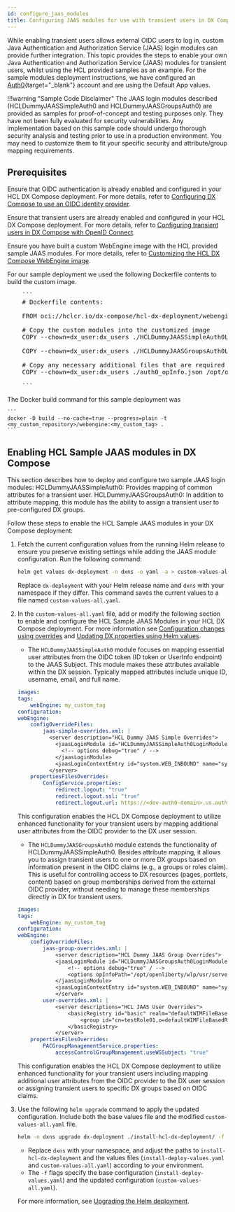 ```yaml
---
id: configure_jaas_modules
title: Configuring JAAS modules for use with transient users in DX Compose
---
```


While enabling transient users allows external OIDC users to log in, custom Java Authentication and Authorization Service (JAAS) login modules can provide further integration. This topic provides the steps to enable your own Java Authentication and Authorization Service (JAAS) modules for transient users, whilst using the HCL provided samples as an example. For the sample modules deployment instructions, we have configured an [Auth0](https://auth0.auth0.com/){target="_blank"} account and are using the Default App values.

!!!warning "Sample Code Disclaimer"
The JAAS login modules described (HCLDummyJAASSimpleAuth0 and HCLDummyJAASGroupsAuth0) are provided as samples for proof-of-concept and testing purposes only. They have not been fully evaluated for security vulnerabilities. Any implementation based on this sample code should undergo thorough security analysis and testing prior to use in a production environment. You may need to customize them to fit your specific security and attribute/group mapping requirements.

## Prerequisites

<!-- Placeholder for instructions on how/where to download the Dummy modules -->

Ensure that OIDC authentication is already enabled and configured in your HCL DX Compose deployment. For more details, refer to [Configuring DX Compose to use an OIDC identity provider](./configure_compose_to_use_oidc.md).

Ensure that transient users are already enabled and configured in your HCL DX Compose deployment. For more details, refer to [Configuring transient users in DX Compose with OpenID Connect](./configure_transient_users.md).

Ensure you have built a custom WebEngine image with the HCL provided sample JAAS modules.  For more details, refer to [Customizing the HCL DX Compose WebEngine image](./customize_webengine_image.md).

For our sample deployment we used the following Dockerfile contents to build the custom image.

<pre>
    ```
    # Dockerfile contents:

    FROM oci://hclcr.io/dx-compose/hcl-dx-deployment/webengine:CF228_20250516-1642_34573

    # Copy the custom modules into the customized image
    COPY --chown=dx_user:dx_users ./HCLDummyJAASSimpleAuth0LoginModule.jar /opt/openliberty/wlp/usr/servers/defaultServer/customPlugins/HCLDummyJAASSimpleAuth0LoginModule.jar

    COPY --chown=dx_user:dx_users ./HCLDummyJAASGroupsAuth0LoginModule.jar /opt/openliberty/wlp/usr/servers/defaultServer/customPlugins/HCLDummyJAASGroupsAuth0LoginModule.jar

    # Copy any necessary additional files that are required by the custom jars into the customized image
    COPY --chown=dx_user:dx_users ./auth0_opInfo.json /opt/openliberty/wlp/usr/servers/defaultServer/customPlugins/opInfo.json

    ```
</pre>

The Docker build command for this sample deployment was

    ```
    docker -D build --no-cache=true --progress=plain -t <my_custom_repository>/webengine:<my_custom_tag> .
    ```


## Enabling HCL Sample JAAS modules in DX Compose

This section describes how to deploy and configure two sample JAAS login modules:
HCLDummyJAASSimpleAuth0: Provides mapping of common attributes for a transient user.
HCLDummyJAASGroupsAuth0: In addition to attribute mapping, this module has the ability to assign a transient user to pre-configured DX groups.

Follow these steps to enable the HCL Sample JAAS modules in your DX Compose deployment:

1. Fetch the current configuration values from the running Helm release to ensure you preserve existing settings while adding the JAAS module configuration. Run the following command:

    ```sh
    helm get values dx-deployment -n dxns -o yaml -a > custom-values-all.yaml
    ```

    Replace `dx-deployment` with your Helm release name and `dxns` with your namespace if they differ. This command saves the current values to a file named `custom-values-all.yaml`.

2. In the `custom-values-all.yaml` file, add or modify the following section to enable and configure the HCL Sample JAAS Modules in your HCL DX Compose deployment. For more information see [Configuration changes using overrides](configuration_changes_using_overrides.md) and [Updating DX properties using Helm values](./update_properties_with_helm.md).

    * The `HCLDummyJAASSimpleAuth0` module focuses on mapping essential user attributes from the OIDC token (ID token or UserInfo endpoint) to the JAAS Subject.  This module makes these attributes available within the DX session. Typically mapped attributes include unique ID, username, email, and full name.

    ```yaml
    images:
    tags:
        webEngine: my_custom_tag
    configuration:
    webEngine:
        configOverrideFiles:
            jaas-simple-overrides.xml: |
              <server description="HCL Dummy JAAS Simple Overrides">
                <jaasLoginModule id="HCLDummyJAASSimpleAuth0LoginModule" className="com.hcl.HCLDummyJAASSimpleAuth0" controlFlag="REQUIRED" libraryRef="customPluginsLib">
                  <!-- options debug="true" / -->
                </jaasLoginModule>
                <jaasLoginContextEntry id="system.WEB_INBOUND" name="system.WEB_INBOUND" loginModuleRef="HCLDummyJAASSimpleAuth0LoginModule, hashtable" />
              </server>
        propertiesFilesOverrides:
            ConfigService.properties:
                redirect.logout: "true"
                redirect.logout.ssl: "true"
                redirect.logout.url: https://<dev-auth0-domain>.us.auth0.com/oidc/logout?returnTo=https://<my-dx-compose-host>.com/wps/portal
    ```

    This configuration enables the HCL DX Compose deployment to utilize enhanced functionality for your transient users by mapping additional user attributes from the OIDC provider to the DX user session.

    * The `HCLDummyJAASGroupsAuth0` module extends the functionality of HCLDummyJAASSimpleAuth0. Besides attribute mapping, it allows you to assign transient users to one or more DX groups based on information present in the OIDC claims (e.g., a groups or roles claim). This is useful for controlling access to DX resources (pages, portlets, content) based on group memberships derived from the external OIDC provider, without needing to manage these memberships directly in DX for transient users.

    ```yaml
    images:
    tags:
        webEngine: my_custom_tag
    configuration:
    webEngine:
        configOverrideFiles:
            jaas-group-overrides.xml: |
                <server description="HCL Dummy JAAS Group Overrides">
                <jaasLoginModule id="HCLDummyJAASGroupsAuth0LoginModule" className="com.hcl.HCLDummyJAASGroupsAuth0" controlFlag="REQUIRED" libraryRef="customPluginsLib">
                    <!-- options debug="true" / -->
                    <options opInfoPath="/opt/openliberty/wlp/usr/servers/defaultServer/customPlugins/opInfo.json"/>
                </jaasLoginModule>
                <jaasLoginContextEntry id="system.WEB_INBOUND" name="system.WEB_INBOUND" loginModuleRef="HCLDummyJAASGroupsAuth0LoginModule, hashtable" />
                </server>
            user-overrides.xml: |
                <server descriptions="HCL JAAS User Overrides">
                    <basicRegistry id="basic" realm="defaultWIMFileBasedRealm">
                        <group id="cn=testRole01,o=defaultWIMFileBasedRealm" name="testRole01" />
                    </basicRegistry>
                </server>
        propertiesFilesOverrides:
            PACGroupManagementService.properties:
                accessControlGroupManagement.useWSSubject: "true"
    ```

    This configuration enables the HCL DX Compose deployment to utilize enhanced functionality for your transient users including mapping additional user attributes from the OIDC provider to the DX user session or assigning transient users to specific DX groups based on OIDC claims.

3. Use the following `helm upgrade` command to apply the updated configuration. Include both the base values file and the modified `custom-values-all.yaml` file.

    ```sh
    helm -n dxns upgrade dx-deployment ./install-hcl-dx-deployment/ -f install-deploy-values.yaml -f custom-values-all.yaml
    ```

    - Replace `dxns` with your namespace, and adjust the paths to `install-hcl-dx-deployment` and the values files (`install-deploy-values.yaml` and `custom-values-all.yaml`) according to your environment.
    - The `-f` flags specify the base configuration (`install-deploy-values.yaml`) and the updated configuration (`custom-values-all.yaml`).

    For more information, see [Upgrading the Helm deployment](../working_with_compose/helm_upgrade_values.md).
